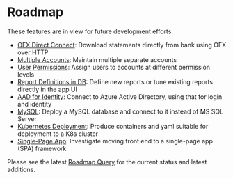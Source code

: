 # Roadmap

These features are in view for future development efforts:

* [OFX Direct Connect](https://jcoliz.visualstudio.com/Ofx/_workitems/edit/931): Download statements directly from bank using OFX over HTTP
* [Multiple Accounts](https://jcoliz.visualstudio.com/Ofx/_workitems/edit/903): Maintain multiple separate accounts
* [User Permissions](https://jcoliz.visualstudio.com/Ofx/_workitems/edit/904): Assign users to accounts at different permission levels
* [Report Definitions in DB](https://jcoliz.visualstudio.com/Ofx/_workitems/edit/1036): Define new reports or tune existing reports directly in the app UI
* [AAD for Identity](https://jcoliz.visualstudio.com/Ofx/_workitems/edit/878): Connect to Azure Active Directory, using that for login and identity
* [MySQL](https://jcoliz.visualstudio.com/Ofx/_workitems/edit/1034): Deploy a MySQL database and connect to it instead of MS SQL Server
* [Kubernetes Deployment](https://jcoliz.visualstudio.com/Ofx/_workitems/edit/1030): Produce containers and yaml suitable for deployment to a K8s cluster
* [Single-Page App](https://jcoliz.visualstudio.com/Ofx/_workitems/edit/1053): Investigate moving front end to a single-page app (SPA) framework

Please see the latest [Roadmap Query](https://jcoliz.visualstudio.com/Ofx/_queries/query/886a7fa2-44d5-41d8-91ea-16c140645f20/) for the current status and latest additions. 